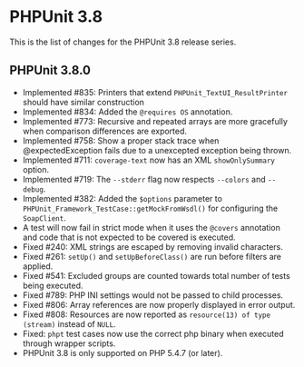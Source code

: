 PHPUnit 3.8
===========

This is the list of changes for the PHPUnit 3.8 release series.

PHPUnit 3.8.0
-------------

* Implemented #835: Printers that extend `PHPUnit_TextUI_ResultPrinter` should have similar construction
* Implemented #834: Added the `@requires OS` annotation.
* Implemented #773: Recursive and repeated arrays are more gracefully when comparison differences are exported.
* Implemented #758: Show a proper stack trace when @expectedException fails due to a unexcepted exception being thrown.
* Implemented #711: `coverage-text` now has an XML `showOnlySummary` option.
* Implemented #719: The `--stderr` flag now respects `--colors` and `--debug`.
* Implemented #382: Added the `$options` parameter to `PHPUnit_Framework_TestCase::getMockFromWsdl()` for configuring the `SoapClient`.
* A test will now fail in strict mode when it uses the `@covers` annotation and code that is not expected to be covered is executed.
* Fixed #240: XML strings are escaped by removing invalid characters.
* Fixed #261: `setUp()` and `setUpBeforeClass()` are run before filters are applied.
* Fixed #541: Excluded groups are counted towards total number of tests being executed.
* Fixed #789: PHP INI settings would not be passed to child processes.
* Fixed #806: Array references are now properly displayed in error output.
* Fixed #808: Resources are now reported as `resource(13) of type (stream)` instead of `NULL`.
* Fixed: `phpt` test cases now use the correct php binary when executed through wrapper scripts.
* PHPUnit 3.8 is only supported on PHP 5.4.7 (or later).
